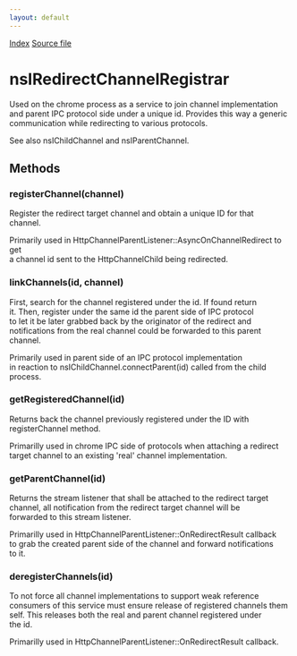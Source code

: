 ```yaml
---
layout: default
---
```

<div id='links'><a href="../index.html">Index</a>
<a href="http://dxr.mozilla.org/mozilla-central/source/netwerk/base/public/nsIRedirectChannelRegistrar.idl">Source file</a>
</div>

# nsIRedirectChannelRegistrar #
  
Used on the chrome process as a service to join channel implementation  
and parent IPC protocol side under a unique id.  Provides this way a generic  
communication while redirecting to various protocols.  
  
See also nsIChildChannel and nsIParentChannel.  
  

## Methods ##

### registerChannel(channel) ###
  
Register the redirect target channel and obtain a unique ID for that  
channel.  
  
Primarily used in HttpChannelParentListener::AsyncOnChannelRedirect to get  
a channel id sent to the HttpChannelChild being redirected.  
  

### linkChannels(id, channel) ###
  
First, search for the channel registered under the id.  If found return  
it.  Then, register under the same id the parent side of IPC protocol  
to let it be later grabbed back by the originator of the redirect and  
notifications from the real channel could be forwarded to this parent  
channel.  
  
Primarily used in parent side of an IPC protocol implementation  
in reaction to nsIChildChannel.connectParent(id) called from the child  
process.  
  

### getRegisteredChannel(id) ###
  
Returns back the channel previously registered under the ID with  
registerChannel method.  
  
Primarilly used in chrome IPC side of protocols when attaching a redirect  
target channel to an existing 'real' channel implementation.  
  

### getParentChannel(id) ###
  
Returns the stream listener that shall be attached to the redirect target  
channel, all notification from the redirect target channel will be  
forwarded to this stream listener.  
  
Primarilly used in HttpChannelParentListener::OnRedirectResult callback  
to grab the created parent side of the channel and forward notifications  
to it.  
  

### deregisterChannels(id) ###
  
To not force all channel implementations to support weak reference  
consumers of this service must ensure release of registered channels them  
self.  This releases both the real and parent channel registered under  
the id.  
  
Primarilly used in HttpChannelParentListener::OnRedirectResult callback.  
  

